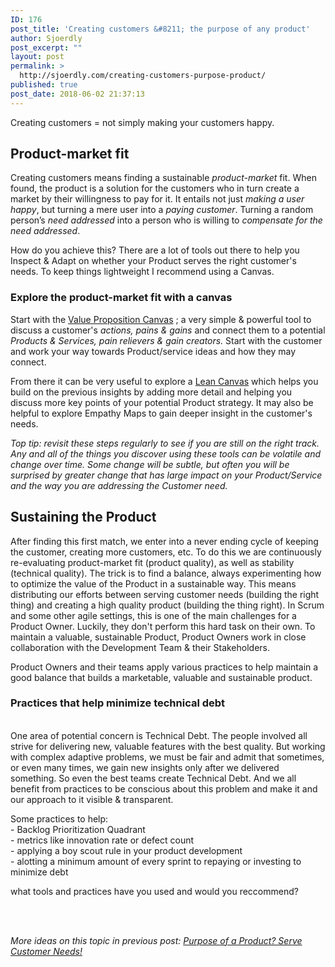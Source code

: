 ```yaml
---
ID: 176
post_title: 'Creating customers &#8211; the purpose of any product'
author: Sjoerdly
post_excerpt: ""
layout: post
permalink: >
  http://sjoerdly.com/creating-customers-purpose-product/
published: true
post_date: 2018-06-02 21:37:13
---
```

<p>Creating customers = not simply making your customers happy.</p><h2>Product-market fit</h2><p>Creating customers means finding a sustainable <em>product-market</em> fit. When found, the product is a solution for the customers who in turn create a market by their willingness to pay for it. It entails not just <em>making a user happy</em>, but turning a mere user into a <em>paying customer</em>. Turning a random person’s <em>need addressed</em> into a person who is willing to <em>compensate for the need addressed</em>.<br></p><p>How do you achieve this? There are a lot of tools out there to help you Inspect &amp; Adapt on whether your Product serves the right customer's needs. To keep things lightweight I recommend using a Canvas.</p><h3>Explore the product-market fit with a canvas</h3><p>Start with the <a href="https://strategyzer.com/canvas/value-proposition-canvas">Value Proposition Canvas</a> ; a very simple &amp; powerful tool to discuss a customer's <em>actions, pains &amp; gains </em>and connect them to a potential <em>Products &amp; Services, pain relievers &amp; gain creators. </em>Start with the customer and work your way towards Product/service ideas and how they may connect.<br></p><p>From there it can be very useful to explore a <a href="https://blog.leanstack.com/why-lean-canvas-vs-business-model-canvas-af62c0f250f0">Lean Canvas</a> which helps you build on the previous insights by adding more detail and helping you discuss more key points of your potential Product strategy. It may also be helpful to explore Empathy Maps to gain deeper insight in the customer's needs.<br></p><p><em>Top tip:</em> <em>revisit these steps regularly to see if you are still on the right track. Any and all of the things you discover using these tools can be volatile and change over time. Some change will be subtle, but often you will be surprised by greater change that has large impact on your Product/Service and the way you are addressing the Customer need.</em></p><h2>Sustaining the Product</h2><p dir="ltr">After finding this first match, we enter into a never ending cycle of keeping the customer, creating more customers, etc. To do this we are continuously re-evaluating product-market fit (product quality), as well as stability (technical quality). The trick is to find a balance, always experimenting how to optimize the value of the Product in a sustainable way. This means distributing our efforts between serving customer needs (building the right thing) and creating a high quality product (building the thing right). In Scrum and some other agile settings, this is one of the main challenges for a Product Owner. Luckily, they don't perform this hard task on their own. To maintain a valuable, sustainable Product, Product Owners work in close collaboration with the Development Team &amp; their Stakeholders.<br></p><p dir="ltr">Product Owners and their teams apply various practices to help maintain a good balance that builds a marketable, valuable and sustainable product. <br></p><h3>Practices that help minimize technical debt</h3><p dir="ltr"><br>One area of potential concern is Technical Debt. The people involved all strive for delivering new, valuable features with the best quality. But working with complex adaptive problems, we must be fair and admit that sometimes, or even many times, we gain new insights only after we delivered something. So even the best teams create Technical Debt. And we all benefit from practices to be conscious about this problem and make it and our approach to it visible &amp; transparent. <br></p><p dir="ltr">Some practices to help:<br>- Backlog Prioritization Quadrant<br>- metrics like innovation rate or defect count<br>- applying a boy scout rule in your product development<br>- alotting a minimum amount of every sprint to repaying or investing to minimize debt<br></p><p dir="ltr">what tools and practices have you used and would you reccommend?<br></p><p><br>&nbsp;</p><p><em>More ideas on this topic in previous post: <a href="http://sjoerdly.com/purpose-of-a-product-serve-customer-needs/">Purpose of a Product? Serve Customer Needs!</a></em></p>